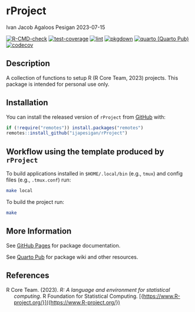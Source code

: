 rProject
================
Ivan Jacob Agaloos Pesigan
2023-07-15

<!-- README.md is generated from .setup/readme/README.Rmd. Please edit that file -->
<!-- badges: start -->

[![R-CMD-check](https://github.com/ijapesigan/rProject/workflows/R-CMD-check/badge.svg)](https://github.com/ijapesigan/rProject/actions)
[![test-coverage](https://github.com/ijapesigan/rProject/actions/workflows/test-coverage.yml/badge.svg)](https://github.com/ijapesigan/rProject/actions/workflows/test-coverage.yml)
[![lint](https://github.com/ijapesigan/rProject/actions/workflows/lint.yml/badge.svg)](https://github.com/ijapesigan/rProject/actions/workflows/lint.yml)
[![pkgdown](https://github.com/ijapesigan/rProject/actions/workflows/pkgdown-gh-pages.yml/badge.svg)](https://github.com/ijapesigan/rProject/actions/workflows/pkgdown-gh-pages.yml)
[![quarto (Quarto
Pub)](https://github.com/ijapesigan/rProject/actions/workflows/quarto-quarto-pub.yml/badge.svg)](https://github.com/ijapesigan/rProject/actions/workflows/quarto-quarto-pub.yml)
[![codecov](https://codecov.io/gh/ijapesigan/rProject/branch/main/graph/badge.svg)](https://codecov.io/gh/ijapesigan/rProject)
<!-- badges: end -->

## Description

A collection of functions to setup R (R Core Team, 2023) projects. This
package is intended for personal use only.

## Installation

You can install the released version of `rProject` from
[GitHub](https://github.com/ijapesigan/rProject) with:

``` r
if (!require("remotes")) install.packages("remotes")
remotes::install_github("ijapesigan/rProject")
```

## Workflow using the template produced by `rProject`

To build applications installed in `$HOME/.local/bin` (e.g., `tmux`) and
config files (e.g., `.tmux.conf`) run:

``` bash
make local
```

To build the project run:

``` bash
make
```

## More Information

See [GitHub Pages](https://ijapesigan.github.io/rProject) for package
documentation.

See [Quarto Pub](https://ijapesigan.quarto.pub/rproject) for package
wiki and other resources.

## References

<div id="refs" class="references csl-bib-body hanging-indent"
line-spacing="2">

<div id="ref-RCoreTeam-2023" class="csl-entry">

R Core Team. (2023). *R: A language and environment for statistical
computing*. R Foundation for Statistical Computing.
[{https://www.R-project.org/}]({https://www.R-project.org/})

</div>

</div>
